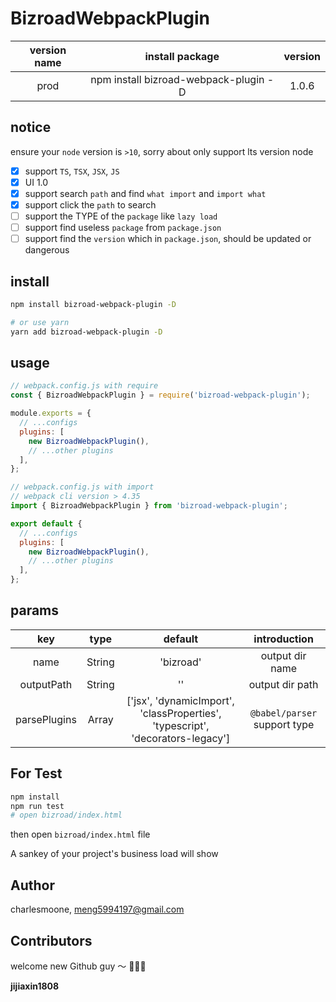 # BizroadWebpackPlugin

| version name |            install package            | version |
| :----------: | :-----------------------------------: | :-----: |
|     prod     | npm install bizroad-webpack-plugin -D |  1.0.6  |

## notice

ensure your `node` version is `>10`, sorry about only support lts version node

- [x] support `TS`, `TSX`, `JSX`, `JS`
- [x] UI 1.0
- [x] support search `path` and find `what import` and `import what`
- [x] support click the `path` to search
- [ ] support the TYPE of the `package` like `lazy load`
- [ ] support find useless `package` from `package.json`
- [ ] support find the `version` which in `package.json`, should be updated or dangerous

## install

```bash
npm install bizroad-webpack-plugin -D

# or use yarn
yarn add bizroad-webpack-plugin -D
```

## usage

```js
// webpack.config.js with require
const { BizroadWebpackPlugin } = require('bizroad-webpack-plugin');

module.exports = {
  // ...configs
  plugins: [
    new BizroadWebpackPlugin(),
    // ...other plugins
  ],
};
```

```js
// webpack.config.js with import
// webpack cli version > 4.35
import { BizroadWebpackPlugin } from 'bizroad-webpack-plugin';

export default {
  // ...configs
  plugins: [
    new BizroadWebpackPlugin(),
    // ...other plugins
  ],
};
```

## params

|     key      |  type  |                                    default                                     |         introduction         |
| :----------: | :----: | :----------------------------------------------------------------------------: | :--------------------------: |
|     name     | String |                                   'bizroad'                                    |       output dir name        |
|  outputPath  | String |                                       ''                                       |       output dir path        |
| parsePlugins | Array  | ['jsx', 'dynamicImport', 'classProperties', 'typescript', 'decorators-legacy'] | `@babel/parser` support type |

## For Test

```bash
npm install
npm run test
# open bizroad/index.html
```

then open `bizroad/index.html` file

A sankey of your project's business load will show

## Author

charlesmoone, meng5994197@gmail.com

## Contributors

welcome new Github guy ～ 🎉🎉🎉

**jijiaxin1808**
